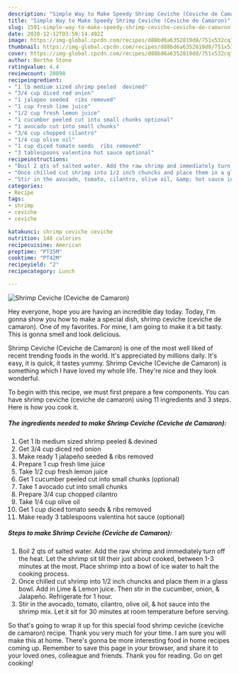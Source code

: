 ```yaml
---
description: "Simple Way to Make Speedy Shrimp Ceviche (Ceviche de Camaron)"
title: "Simple Way to Make Speedy Shrimp Ceviche (Ceviche de Camaron)"
slug: 1591-simple-way-to-make-speedy-shrimp-ceviche-ceviche-de-camaron
date: 2020-12-12T03:59:14.492Z
image: https://img-global.cpcdn.com/recipes/d88bd6a6352819d8/751x532cq70/shrimp-ceviche-ceviche-de-camaron-recipe-main-photo.jpg
thumbnail: https://img-global.cpcdn.com/recipes/d88bd6a6352819d8/751x532cq70/shrimp-ceviche-ceviche-de-camaron-recipe-main-photo.jpg
cover: https://img-global.cpcdn.com/recipes/d88bd6a6352819d8/751x532cq70/shrimp-ceviche-ceviche-de-camaron-recipe-main-photo.jpg
author: Bertha Stone
ratingvalue: 4.4
reviewcount: 20098
recipeingredient:
- "1 lb medium sized shrimp peeled  devined"
- "3/4 cup diced red onion"
- "1 jalapeo seeded  ribs removed"
- "1 cup fresh lime juice"
- "1/2 cup fresh lemon juice"
- "1 cucumber peeled cut into small chunks optional"
- "1 avocado cut into small chunks"
- "3/4 cup chopped cilantro"
- "1/4 cup olive oil"
- "1 cup diced tomato seeds  ribs removed"
- "3 tablespoons valentina hot sauce optional"
recipeinstructions:
- "Boil 2 qts of salted water. Add the raw shrimp and immediately turn off the heat. Let the shrimp sit till their just about cooked, between 1-3 minutes at the most. Place shrimp into a bowl of ice water to halt the cooking process."
- "Once chilled cut shrimp into 1/2 inch chuncks and place them in a glass bowl. Add in Lime &amp; Lemon juice. Then stir in the cucumber, onion, &amp; Jalapeño. Refrigerate for 1 hour."
- "Stir in the avocado, tomato, cilantro, olive oil, &amp; hot sauce into the shrimp mix. Let it sit for 30 minutes at room temperature before serving."
categories:
- Recipe
tags:
- shrimp
- ceviche
- ceviche

katakunci: shrimp ceviche ceviche 
nutrition: 148 calories
recipecuisine: American
preptime: "PT35M"
cooktime: "PT42M"
recipeyield: "2"
recipecategory: Lunch

---
```



![Shrimp Ceviche (Ceviche de Camaron)](https://img-global.cpcdn.com/recipes/d88bd6a6352819d8/751x532cq70/shrimp-ceviche-ceviche-de-camaron-recipe-main-photo.jpg)

Hey everyone, hope you are having an incredible day today. Today, I'm gonna show you how to make a special dish, shrimp ceviche (ceviche de camaron). One of my favorites. For mine, I am going to make it a bit tasty. This is gonna smell and look delicious.

Shrimp Ceviche (Ceviche de Camaron) is one of the most well liked of recent trending foods in the world. It's appreciated by millions daily. It's easy, it is quick, it tastes yummy. Shrimp Ceviche (Ceviche de Camaron) is something which I have loved my whole life. They're nice and they look wonderful.




To begin with this recipe, we must first prepare a few components. You can have shrimp ceviche (ceviche de camaron) using 11 ingredients and 3 steps. Here is how you cook it.

<!--inarticleads1-->

##### The ingredients needed to make Shrimp Ceviche (Ceviche de Camaron):

1. Get 1 lb medium sized shrimp peeled &amp; devined
1. Get 3/4 cup diced red onion
1. Make ready 1 jalapeño seeded &amp; ribs removed
1. Prepare 1 cup fresh lime juice
1. Take 1/2 cup fresh lemon juice
1. Get 1 cucumber peeled cut into small chunks (optional)
1. Take 1 avocado cut into small chunks
1. Prepare 3/4 cup chopped cilantro
1. Take 1/4 cup olive oil
1. Get 1 cup diced tomato seeds &amp; ribs removed
1. Make ready 3 tablespoons valentina hot sauce (optional)




<!--inarticleads2-->

##### Steps to make Shrimp Ceviche (Ceviche de Camaron):

1. Boil 2 qts of salted water. Add the raw shrimp and immediately turn off the heat. Let the shrimp sit till their just about cooked, between 1-3 minutes at the most. Place shrimp into a bowl of ice water to halt the cooking process.
1. Once chilled cut shrimp into 1/2 inch chuncks and place them in a glass bowl. Add in Lime &amp; Lemon juice. Then stir in the cucumber, onion, &amp; Jalapeño. Refrigerate for 1 hour.
1. Stir in the avocado, tomato, cilantro, olive oil, &amp; hot sauce into the shrimp mix. Let it sit for 30 minutes at room temperature before serving.




So that's going to wrap it up for this special food shrimp ceviche (ceviche de camaron) recipe. Thank you very much for your time. I am sure you will make this at home. There's gonna be more interesting food in home recipes coming up. Remember to save this page in your browser, and share it to your loved ones, colleague and friends. Thank you for reading. Go on get cooking!
